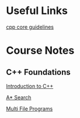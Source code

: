 # Useful Links
[cpp core guidelines](https://github.com/isocpp/CppCoreGuidelines)

# Course Notes
## C++ Foundations
[Introduction to C++](0_cpp_foundations/1_introduction_to_cpp/introduction_to_cpp_notes.md)

[A* Search](0_cpp_foundations/2_a*_search/a*_search_notes.md)

[Multi File Programs](0_cpp_foundations/3_multi_file_programs/multi_file_program_notes.md)